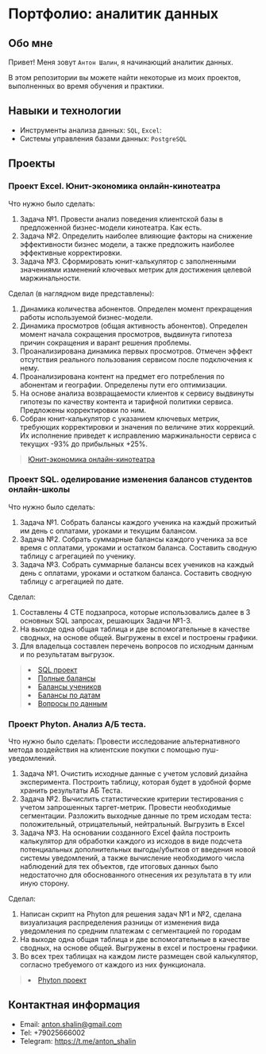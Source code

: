 # Портфолио: аналитик данных

## Обо мне 

Привет! Меня зовут ``Антон Шалин``, я начинающий аналитик данных. 

В этом репозитории вы можете найти некоторые из моих проектов, выполненных во время обучения и практики.
<br>

## Навыки и технологии
- Инструменты анализа данных: ``SQL``, ``Excel``: 
- Системы управления базами данных: ``PostgreSQL``




## Проекты

### Проект Excel. Юнит-экономика онлайн-кинотеатра
<p>Что нужно было сделать:<p>
<ol>
  <li>Задача №1. Провести анализ поведения клиентской базы в предложенной бизнес-модели кинотеатра. Как есть.</li>
  <li>Задача №2. Определить наиболее влияющие факторы на снижение эффективности бизнес модели, а также предложить наиболее эффективные корректировки. </li>
  <li>Задача №3. Сформировать юнит-калькулятор с заполненными значениями изменений ключевых метрик для достижения целевой маржинальности. </li>
</ol>

<p>Сделал (в наглядном виде представлены):<p>
<ol>
  <li>Динамика количества абонентов. Определен момент прекращения работы используемой бизнес-модели.</li>
  <li>Динамика просмотров (общая активность абонентов). Определен момент начала сокращения просмотров, выдвинута гипотеза причин сокращения и варант решения проблемы.</li>
  <li>Проанализирована динамика первых просмотров. Отмечен эффект отсутствия реального пользования сервисом после подключения к нему.</li>
  <li>Проанализирована контент на предмет его потребления по абонентам и географии. Определены пути его оптимизации.</li>
  <li>На основе анализа возвращаемости клиентов к сервису выдвинуты гипотезы по качеству контента и тарифной политики сервиса. Предложены корректировки по ним.</li>
  <li>Собран юнит-калькулятор с указанием ключевых метрик, требующих корректировки и значения по величине этих коррекций. Их исполнение приведет к исправлению маржинальности сервиса с текущих -93% до прибыльных +25%.</li>
</ol>

> <a href="https://docs.google.com/spreadsheets/d/19AqnMj7gazDpz2fDCO7V0sS4-jmAUflb/edit?usp=sharing&ouid=109947812492977975303&rtpof=true&sd=true">Юнит-экономика онлайн-кинотеатра</a>
  
### Проект SQL. оделирование изменения балансов студентов онлайн-школы
<p>Что нужно было сделать:<p>
<ol>
  <li>Задача №1. Собрать балансы каждого ученика на каждый прожитый им день с оплатами, уроками и текущим балансом.</li>
  <li>Задача №2. Собрать суммарные балансы каждого ученика за все время с оплатами, уроками и остатком баланса. Составить сводную таблицу с агрегацией по ученику.</li>
  <li>Задача №3. Собрать суммарные балансы всех учеников на каждый день с оплатами, уроками и остатком баланса. Составить сводную таблицу с агрегацией по дате.</li>
</ol>

<p>Сделал:<p>
<ol>
  <li>Составлены 4 CTE подзапроса, которые использовались далее в 3 основных SQL запросах, решающих Задачи №1-3.</li>
  <li>На выходе одна общая таблица и две вспомогательные в качестве сводных, на основе общей. Выгружены в excel и построены графики.</li>
  <li>Для владельца составлен перечень вопросов по исходным данным и по результатам выгрузок.</li>
</ol>

>  <li><a href="https://metabase.sky.pro/question/60320">SQL проект</a></li>
>  <li><a href="https://docs.google.com/spreadsheets/d/1yDMmCL4hErtDarPjAfTm12ksG2RfomDn/edit?usp=sharing&ouid=109947812492977975303&rtpof=true&sd=true">Полные балансы</a></li>
>  <li><a href="https://docs.google.com/spreadsheets/d/1N_doKM92E8gvRkYH9-KIh60Q65d4STgT/edit?usp=share_link&ouid=109947812492977975303&rtpof=true&sd=true">Балансы учеников</a></li>
>  <li><a href="https://docs.google.com/spreadsheets/d/15Xebxu7B3vLaH62THajXehQ_3lt8loWw/edit?usp=share_link&ouid=109947812492977975303&rtpof=true&sd=true">Балансы по датам</a></li>
>  <li><a href="https://docs.google.com/document/d/1T-NKfbX0ZBrguZF-ughp-DFOA0lREWWi/edit?usp=share_link&ouid=109947812492977975303&rtpof=true&sd=true">Вопросы по данным</a></li>

### Проект Phyton. Анализ А/Б теста. 
<p>Что нужно было сделать:
Провести исследование альтернативного метода воздействия на клиентские покупки с помощью пуш-уведомлений.<p>
<ol>  
  <li>Задача №1. Очистить исходные данные с учетом условий дизайна эксперимента. Построить таблицу, которая будет в удобной форме хранить результаты АБ Теста.</li>
  <li>Задача №2. Вычислить статистические критерии тестирования с учетом запрошенных таргет-метрик. Провести необходимые сегментации. Разложить выходные данные по трем исходам теста: положительный, отрицательный, нейтральный. Выгрузить в Excel</li>
  <li>Задача №3. На основании созданного Excel файла построить калькулятор для обработки каждого из исходов в виде подсчета потенциальных дополнительных выгоды/убытков от введения новой системы уведомлений, а также вычисление необходимого числа наблюдений для тех объектов, где итоговых данных было недостаточно для обоснованного отнесения их результата в ту или иную сторону.</li>
</ol>

<p>Сделал:<p>
<ol>
  <li>Написан скрипт на Phyton для решения задач №1 и №2, сделана визуализация распределения разницы от изменения вида уведомления по средним платежам с сегментацией по городам</li>
  <li>На выходе одна общая таблица и две вспомогательные в качестве сводных, на основе общей. Выгружены в excel и построены графики.</li>
  <li>Во всех трех таблицах на каждом листе размещен свой калькулятор, согласно требуемого от каждого из них функционала.</li>
</ol>

>  <li><a href="https://drive.google.com/drive/folders/10G03m2UBBeW8-P8nYxvuw_0Lhqch8a-x?usp=sharing">Phyton проект</a></li>
 
## Контактная информация
- Email: anton.shalin@gmail.com
- Tel: +79025666002
- Telegram: https://t.me/anton_shalin
